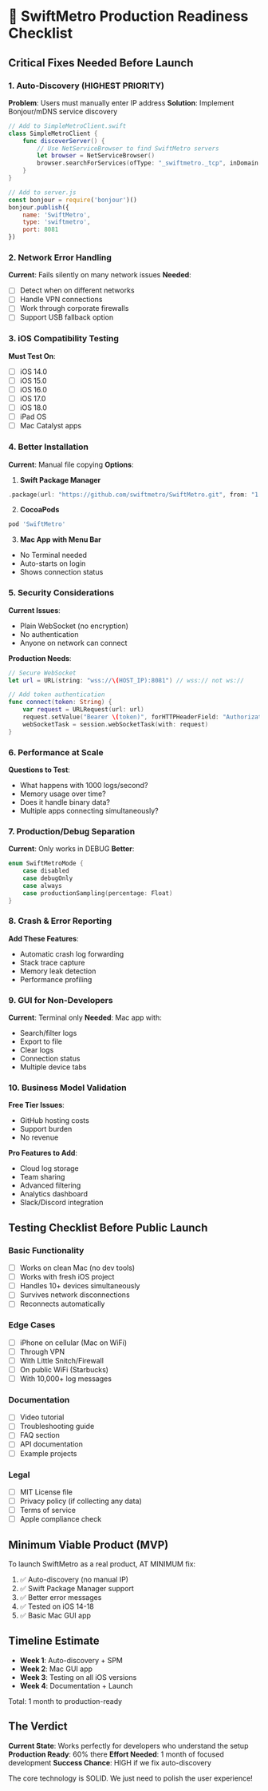 # 🚀 SwiftMetro Production Readiness Checklist

## Critical Fixes Needed Before Launch

### 1. Auto-Discovery (HIGHEST PRIORITY)
**Problem**: Users must manually enter IP address
**Solution**: Implement Bonjour/mDNS service discovery

```swift
// Add to SimpleMetroClient.swift
class SimpleMetroClient {
    func discoverServer() {
        // Use NetServiceBrowser to find SwiftMetro servers
        let browser = NetServiceBrowser()
        browser.searchForServices(ofType: "_swiftmetro._tcp", inDomain: "local.")
    }
}
```

```javascript
// Add to server.js
const bonjour = require('bonjour')()
bonjour.publish({ 
    name: 'SwiftMetro', 
    type: 'swiftmetro',
    port: 8081 
})
```

### 2. Network Error Handling
**Current**: Fails silently on many network issues
**Needed**:
- [ ] Detect when on different networks
- [ ] Handle VPN connections
- [ ] Work through corporate firewalls
- [ ] Support USB fallback option

### 3. iOS Compatibility Testing
**Must Test On**:
- [ ] iOS 14.0
- [ ] iOS 15.0
- [ ] iOS 16.0
- [ ] iOS 17.0
- [ ] iOS 18.0
- [ ] iPad OS
- [ ] Mac Catalyst apps

### 4. Better Installation
**Current**: Manual file copying
**Options**:
1. **Swift Package Manager**
```swift
.package(url: "https://github.com/swiftmetro/SwiftMetro.git", from: "1.0.0")
```

2. **CocoaPods**
```ruby
pod 'SwiftMetro'
```

3. **Mac App with Menu Bar**
- No Terminal needed
- Auto-starts on login
- Shows connection status

### 5. Security Considerations
**Current Issues**:
- Plain WebSocket (no encryption)
- No authentication
- Anyone on network can connect

**Production Needs**:
```swift
// Secure WebSocket
let url = URL(string: "wss://\(HOST_IP):8081") // wss:// not ws://

// Add token authentication
func connect(token: String) {
    var request = URLRequest(url: url)
    request.setValue("Bearer \(token)", forHTTPHeaderField: "Authorization")
    webSocketTask = session.webSocketTask(with: request)
}
```

### 6. Performance at Scale
**Questions to Test**:
- What happens with 1000 logs/second?
- Memory usage over time?
- Does it handle binary data?
- Multiple apps connecting simultaneously?

### 7. Production/Debug Separation
**Current**: Only works in DEBUG
**Better**:
```swift
enum SwiftMetroMode {
    case disabled
    case debugOnly
    case always
    case productionSampling(percentage: Float)
}
```

### 8. Crash & Error Reporting
**Add These Features**:
- Automatic crash log forwarding
- Stack trace capture
- Memory leak detection
- Performance profiling

### 9. GUI for Non-Developers
**Current**: Terminal only
**Needed**: Mac app with:
- Search/filter logs
- Export to file
- Clear logs
- Connection status
- Multiple device tabs

### 10. Business Model Validation
**Free Tier Issues**:
- GitHub hosting costs
- Support burden
- No revenue

**Pro Features to Add**:
- Cloud log storage
- Team sharing
- Advanced filtering
- Analytics dashboard
- Slack/Discord integration

## Testing Checklist Before Public Launch

### Basic Functionality
- [ ] Works on clean Mac (no dev tools)
- [ ] Works with fresh iOS project
- [ ] Handles 10+ devices simultaneously
- [ ] Survives network disconnections
- [ ] Reconnects automatically

### Edge Cases
- [ ] iPhone on cellular (Mac on WiFi)
- [ ] Through VPN
- [ ] With Little Snitch/Firewall
- [ ] On public WiFi (Starbucks)
- [ ] With 10,000+ log messages

### Documentation
- [ ] Video tutorial
- [ ] Troubleshooting guide
- [ ] FAQ section
- [ ] API documentation
- [ ] Example projects

### Legal
- [ ] MIT License file
- [ ] Privacy policy (if collecting any data)
- [ ] Terms of service
- [ ] Apple compliance check

## Minimum Viable Product (MVP)

To launch SwiftMetro as a real product, AT MINIMUM fix:

1. ✅ Auto-discovery (no manual IP)
2. ✅ Swift Package Manager support
3. ✅ Better error messages
4. ✅ Tested on iOS 14-18
5. ✅ Basic Mac GUI app

## Timeline Estimate

- **Week 1**: Auto-discovery + SPM
- **Week 2**: Mac GUI app
- **Week 3**: Testing on all iOS versions
- **Week 4**: Documentation + Launch

Total: 1 month to production-ready

## The Verdict

**Current State**: Works perfectly for developers who understand the setup
**Production Ready**: 60% there
**Effort Needed**: 1 month of focused development
**Success Chance**: HIGH if we fix auto-discovery

The core technology is SOLID. We just need to polish the user experience!